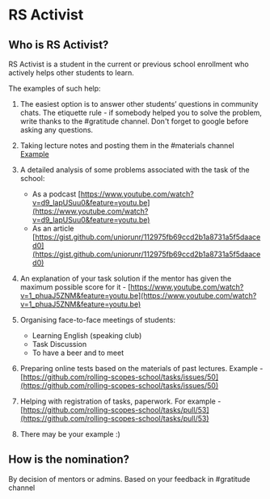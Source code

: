 # RS Activist

## Who is RS Activist?
RS Activist is a student in the current or previous school enrollment who actively helps other students to learn.  

The examples of such help:

1. The easiest option is to answer other students’ questions in community chats. The etiquette rule - if somebody helped you to solve the problem, write thanks to the #gratitude channel. Don't forget to google before asking any questions.
2. Taking lecture notes and posting them in the #materials channel [Example](https://www.evernote.com/shard/s368/client/snv?noteGuid=b1359883-2b9e-419a-b9de-dd959fc05f05&noteKey=97c0f19486d851b3&sn=https%3A%2F%2Fwww.evernote.com%2Fshard%2Fs368%2Fsh%2Fb1359883-2b9e-419a-b9de-dd959fc05f05%2F97c0f19486d851b3&title=Git)
3. A detailed analysis of some problems associated with the task of the school:

   - As a podcast [https://www.youtube.com/watch?v=d9_lapUSuu0&feature=youtu.be](https://www.youtube.com/watch?v=d9_lapUSuu0&feature=youtu.be)
   - As an article [https://gist.github.com/uniorunr/112975fb69ccd2b1a8731a5f5daaced0](https://gist.github.com/uniorunr/112975fb69ccd2b1a8731a5f5daaced0)
  
4. An explanation of your task solution if the mentor has given the maximum possible score for it - [https://www.youtube.com/watch?v=1_phuaJ5ZNM&feature=youtu.be](https://www.youtube.com/watch?v=1_phuaJ5ZNM&feature=youtu.be)
5. Organising face-to-face meetings of students:

   - Learning English (speaking club)
   - Task Discussion
   - To have a beer and to meet
  
6. Preparing online tests based on the materials of past lectures. Example - [https://github.com/rolling-scopes-school/tasks/issues/50](https://github.com/rolling-scopes-school/tasks/issues/50)
7. Helping with registration of tasks, paperwork. For example - [https://github.com/rolling-scopes-school/tasks/pull/53](https://github.com/rolling-scopes-school/tasks/pull/53)
8. There may be your example :)

## How is the nomination?

By decision of mentors or admins. Based on your feedback in #gratitude channel
